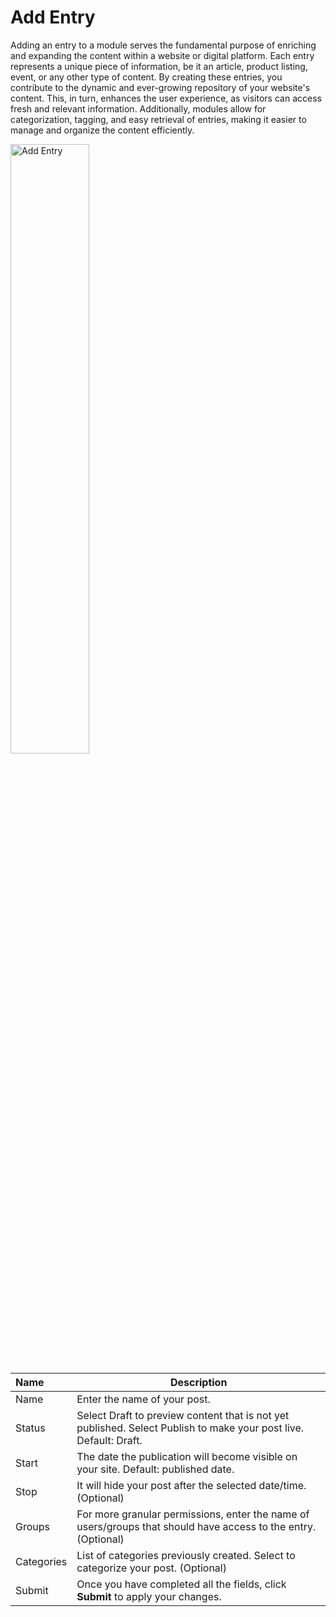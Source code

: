 # Add Entry

Adding an entry to a module serves the fundamental purpose of enriching and expanding the content within a website or digital platform. Each entry represents a unique piece of information, be it an article, product listing, event, or any other type of content. By creating these entries, you contribute to the dynamic and ever-growing repository of your website's content. This, in turn, enhances the user experience, as visitors can access fresh and relevant information. Additionally, modules allow for categorization, tagging, and easy retrieval of entries, making it easier to manage and organize the content efficiently.

<p><img src="/static/images/modules/module-add-entry.jpg" alt="Add Entry" style="width: 50%;"></p>

**Name** | **Description** 
:--- | ---
Name | Enter the name of your post.
Status | Select Draft to preview content that is not yet published. Select Publish to make your post live. Default: Draft.
Start | The date the publication will become visible on your site. Default: published date.
Stop | It will hide your post after the selected date/time. (Optional)
Groups | For more granular permissions, enter the name of users/groups that should have access to the entry. (Optional)
Categories | List of categories previously created. Select to categorize your post. (Optional)
Submit | Once you have completed all the fields, click **Submit** to apply your changes.